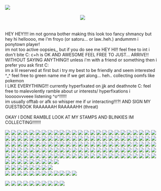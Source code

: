  ![](https://i.pinimg.com/originals/f5/fd/b7/f5fdb72fc16d8321eafa563679d0593b.gif) <br/>
<br/>
⠀⠀⠀⠀⠀⠀⠀⠀⠀⠀⠀⠀⠀⠀⠀⠀⠀⠀⠀⠀⠀⠀⠀⠀![](https://64.media.tumblr.com/51bde53c9332aa9dd5d78f3e2787f9de/b1701af0a1435f1a-96/s250x400/231a9a72c1fd1e49c443816d0fc12d47e8a37e5e.gifv) <br/>
<br/>
<br/>
HEY HEY!!!! im not gonna bother making this look too fancy shmancy but hey hi helloooo, me i'm froyo (or satoru... or law..heh.) andummm i ponytown player! <br/>
im not too active oopsies,, but if you do see me HEY HI!! feel free to int i don't bite C: c+h is OK AND AWESOME FEEL FREE TO JUST... ARRIVE!! WITHOUT SAYING ANYTHING!! unless i'm with a friend or something then i prefer you ask first C: <br/>
im a lil reserved at first but i try my best to be friendly and seem interested ^_^ feel free to green name me if we get along... heh.. collecting oomfs like pokemon <br/>
I LIKE EVERYTHING!!! currently hyperfixated on jjk and deathnote C: feel free to malevolently ramble about ur interests/ hyperfixations i looooovvveee listening ^o^!!!!!! <br/>
im usually offtab or afk so whisper me if ur interacting!!!?! AND SIGN MY GUESTBOOK RAAAAAAH RAAAAAHH (threat) <br/>
<br/>
OKAY I DONE RAMBLE LOOK AT MY STAMPS AND BLINKIES IM COLLECTING!!!!!!! <br/>
<br/>
![](https://64.media.tumblr.com/99da0a6c941ad2594a7fb4bd15ad6525/7550965e59bdac14-ac/s250x400/476e9ab5002fe9c827583b74b727704bdb352563.gifv) 
![](https://64.media.tumblr.com/baab09c9f79dea23e302cde6f51b6579/7550965e59bdac14-67/s250x400/f8f3fb72dd104c93de1104f3b5f0e6170b0df39f.gifv)
![](https://64.media.tumblr.com/8a0f19a14dd5f2695e9848ea7b4ae15d/7550965e59bdac14-91/s250x400/00133e62a43bb3cfa22382ae07037753341f1038.gifv)
![](https://64.media.tumblr.com/5b88e5caebf1f8d404db4a0c696a6461/7550965e59bdac14-9e/s250x400/0d32b73f190dcae811835446c1bf00fe2c1e10c9.gifv)
![](https://64.media.tumblr.com/7abb471d90fd0190ae6021f7a9a1b52f/6ec1f705e5198951-97/s100x200/91ee243be6e774fe834c904e7edf8d53eb879999.pnj) 
![](https://64.media.tumblr.com/da9a9e325e4e60d4a1ae5048c070aab0/6ec1f705e5198951-df/s100x200/9b2a7e31a53a502a77526a2a2c37125762544ad5.pnj)
![](https://github.com/user-attachments/assets/67a7bba4-6979-4995-ae26-0a9cb384195c)
![](https://64.media.tumblr.com/fc35d1f18a38a99709570f8b32af16f7/6ec1f705e5198951-47/s100x200/be19dd3fdcd8cbe90bdc39b13c5f8754f4a55043.pnj)
![](https://64.media.tumblr.com/a1742e550f01d8270073f6be4f753604/b415327962db018a-4f/s100x200/92c6b2192325ed002fa17446ce045a3ee761f5e1.gifv)
![](https://64.media.tumblr.com/6d4b97ea7e9a1ca6c48f528555d15c77/b415327962db018a-0f/s100x200/ac90f519e720787aa51c6fbff1fc31fd353890cb.gifv)
![](https://64.media.tumblr.com/dd1cbaa18925e73c242087f5d5f384cf/b415327962db018a-57/s100x200/13c8f90726ac2088b99d81c1aad7e9c498ff5bd1.gifv)
![](https://64.media.tumblr.com/ca7ba84b794c6b3bcf0725669416856e/b415327962db018a-b6/s100x200/62daca528f4373ac93356d2a4b9f43e5a48f040b.gifv)
![](https://64.media.tumblr.com/e8581277af5d57a2e631027dff4dc2cf/b415327962db018a-61/s100x200/6d6547aafa70ecfb0e7ca4d0ddafcaa597d8bfb7.gifv)
![](https://64.media.tumblr.com/84a4825a49a1a2dce14b67c176f28777/b415327962db018a-2c/s100x200/0c32ca7784e1ef53eff4d1cd58da272a3fe2d849.gifv)
![](https://64.media.tumblr.com/dc9c6895e85a7738cda3c5d4203a0fcb/b415327962db018a-a8/s100x200/77021cf7de0c90d4d992d0ed62b53b6db128444d.gifv)
![](https://64.media.tumblr.com/944eb0b41de37616ebe849c3440dea0a/b415327962db018a-d2/s100x200/043196441b78ccec0bd97c05752d52c3192fbc69.gifv)
![](https://64.media.tumblr.com/cdab4e5279999a1cc9d8ac550b354436/b415327962db018a-fe/s100x200/e0de78801a25c5a218f3a7c708b74b92f6c18519.gifv)
![](https://64.media.tumblr.com/11251e947bca1590d7b093aa4d36e5a6/b415327962db018a-9b/s100x200/ac6fc32fa73716d128cc2faa7d46041a8c04df56.gifv)
![](https://64.media.tumblr.com/9bafe4d54b9c83b333b1a099879d54f8/a86a15a4d492f826-a2/s100x200/0a8bb2570545d4c527c0cd0ed94de29998caee19.gifv)
![](https://64.media.tumblr.com/145391330431f4faf335212f80fe1ddb/a86a15a4d492f826-f0/s100x200/afefa0b0d66fae8a5e471aa5fc417079d74582bb.gifv)
![](https://64.media.tumblr.com/96087b08156dfc029d08acc4462dff81/a86a15a4d492f826-b1/s100x200/911efef567aea71f4b485f9ec1a30e6e3ad64cd5.gifv)
![](https://64.media.tumblr.com/d3d1b8ecd3bac1adfe4930cd5be3d75f/a86a15a4d492f826-cc/s100x200/8de32cfa79e32fcafb2439ff4df97dcc1c105cdb.gifv)
![](https://64.media.tumblr.com/86db6ed4afd2a6741b38e3994da81ed5/a86a15a4d492f826-a8/s100x200/a70eac346399fbc2e8ebdaf5c3c485658420b994.gifv)
![](https://64.media.tumblr.com/e8c0771053fcaa194b390bf6513a2bd1/a86a15a4d492f826-a8/s100x200/43c19da1c4d7196790df6a924df3e5e190452ec2.gifv)
![](https://64.media.tumblr.com/9000e496b1e7b7bbc074fbb3f688f8d1/a86a15a4d492f826-a7/s100x200/eed159c49340d60f36a3e71e49ef8f88b4c61f91.gifv)
![](https://64.media.tumblr.com/1f9d1f9870ea33908faf00284687a491/a86a15a4d492f826-97/s100x200/4f6baeb5ca21a1d586ea7f3eb4642e577f4d9caa.gifv)
![](https://64.media.tumblr.com/b5fa695432ffc1c130c4fc952ea5cfc6/a86a15a4d492f826-b2/s100x200/8ab63d4878186aa78dbb5e6277f1b88034cbfdff.gifv)
![](https://64.media.tumblr.com/c9b8d9ecf44de7b6e12540bd4690adf1/a86a15a4d492f826-8f/s100x200/39c125c934556dea895c894b4dd63cb3fd7993b7.gifv)
![](https://64.media.tumblr.com/dddfe2dc098a1e2adb06d9cd44c7fe14/734ad63bef9cd01e-b6/s100x200/159cb50ab8edae89a073e37e67870e2daf1b133b.pnj)
![](https://64.media.tumblr.com/8f3dae8c5761331d3284a18a6959bd44/734ad63bef9cd01e-b9/s100x200/a4cef8990f80235a5ff8443b74de9ea4eb454382.pnj)
![](https://64.media.tumblr.com/501e1d2a6f5ae3eadd72e66d162d1ea6/734ad63bef9cd01e-7b/s100x200/53a41808f6daff18d558d9f76552135e2c7da022.pnj)
![](https://64.media.tumblr.com/1dc830f211f08090901fbf4dc1d4985c/734ad63bef9cd01e-bd/s100x200/f73db905dc559f0b184e8cb9e4b6fc5179640cc8.pnj)
![](https://64.media.tumblr.com/8be57b0d02362cf95cb5da035a37bf2d/734ad63bef9cd01e-cf/s100x200/f15e282bc4c850779ebe41ccc312ab4cf63f253f.pnj)
![](https://64.media.tumblr.com/d0d5d6acd810aa48360fb0d3dc97b8c0/734ad63bef9cd01e-97/s100x200/51e54605c54065d9c93d0b66a9a4764955928f01.pnj)
![](https://64.media.tumblr.com/06c557fddbfe4dfd50342161a7aa1085/734ad63bef9cd01e-19/s100x200/3fea4f07ac48a515018dfd9ec220440756d2c9b1.pnj)
![](https://64.media.tumblr.com/aa37ea0595c2583e7c3bb931f5d3067f/734ad63bef9cd01e-54/s100x200/98473f21f7c82625c58643baa251224aef1b2d25.pnj)
![](https://64.media.tumblr.com/3bdbe8481f6b7707da0b0af184c17ffc/1b89285f8f5d0e2e-b9/s100x200/1b6f53e59db9842ddb1290cdccc74f6efb899be8.gifv)
![](https://64.media.tumblr.com/cb5ada68c12a05cffda92cfddc87bdf1/1b89285f8f5d0e2e-22/s100x200/87c5305e96ba9229b4374260cf86612cdde1a430.gifv)
![](https://64.media.tumblr.com/1ba3442c1a0c1aa83bbbaeae5d78d39e/1b89285f8f5d0e2e-5b/s100x200/78096394a797c93afef869d7b66abbf4f4f7f935.gifv)
![](https://64.media.tumblr.com/e6d5ed5d6728dfcc068405ddf1aef503/1b89285f8f5d0e2e-f4/s100x200/c76554ee005d3a8de03d430030e36f5ec263a709.gifv)
![](https://64.media.tumblr.com/144821f6428fb437e4d6690f2960de51/1b89285f8f5d0e2e-a9/s100x200/900c1947d49af29d520d0de37c4add534ca06fc4.gifv)
![](https://64.media.tumblr.com/bea664a2309bc8a3d475b90cd440ae7c/1b89285f8f5d0e2e-44/s100x200/b07d0d1b09438edcf9346b79c5e195bf545d39ca.gifv)
![](https://64.media.tumblr.com/c3efe32a4d87cc9cf9af832d73434ce1/6a6f2dcb3aedc262-06/s100x200/b0520506ba29426fae4314e96d127ee5d4674935.gifv)
![](https://64.media.tumblr.com/71af0ad20b8beb3674dfeb81d955e430/6a6f2dcb3aedc262-c2/s100x200/614f7b0f6037786f7596200ce64da3acb679b8e6.gifv)
![](https://64.media.tumblr.com/8309858667ea46de530cc9dce35b850e/6a6f2dcb3aedc262-31/s100x200/5c05d01f3d72c1caad1546dd1f9049a46af48df0.gifv)
![](https://64.media.tumblr.com/6831a3534015d718c03bc896935d17ba/6a6f2dcb3aedc262-2d/s100x200/e34803e0d8dbccc88425439a230a6176b69a7cbc.gifv)
![](https://64.media.tumblr.com/c5640368e12666c9bc7f05a031aece0d/fe82126f926f5fd0-64/s100x200/e6d44b9a3abe1738e4114628f21b3d73b4aa8538.pnj)
![](https://64.media.tumblr.com/f3fd74d739ecc8624eb76f7f46cf4f87/fe82126f926f5fd0-d2/s100x200/0b7ade90c0dc5eeeb1202e97937cc182978b892e.pnj)
![](https://64.media.tumblr.com/602f08860bfd9031abf2f1ee4a0e1635/fe82126f926f5fd0-5c/s100x200/b31f59ffc358c49b12ac0353257f8446f07c8f0b.pnj)
![](https://64.media.tumblr.com/024ea500999a75fcc032cf46943c5589/fe82126f926f5fd0-4e/s100x200/69afd55cdf150f06ff54d5773dc47c6911209b42.pnj)
![](https://64.media.tumblr.com/d8de5279b3ba86c2339fa4ee8ec8b8df/fe82126f926f5fd0-8f/s100x200/318471943adfb305f90d1d9376f40520a5e76987.pnj)
![](https://64.media.tumblr.com/3a29ff03379536959c9c480ac600bd24/fe82126f926f5fd0-61/s100x200/83979b2e1575f12a072130c590bf38f788fa5072.gifv)
![](https://64.media.tumblr.com/bf04aaabf03720df330cb6fb747d890d/fe82126f926f5fd0-37/s100x200/82929161e29a47031d13b252e3c7382fe6290489.jpg)
![](https://64.media.tumblr.com/b0669ab256ca43d2efdb529ab817d1c9/fe82126f926f5fd0-b5/s100x200/c746090a7655d70d920ce98261827b967dba4dff.jpg)
![](https://64.media.tumblr.com/df045e5f48b2eb5f63b21fc8ac740949/fe82126f926f5fd0-25/s100x200/15de1c7267bc5a4cdcbc4d15eb020b9e8407cc08.gifv)
![](https://64.media.tumblr.com/cf5936a19155f05ed861c0ce3fcbfa9c/fe82126f926f5fd0-0f/s100x200/8cda1a1f47bb0a901310f7f5d77f846f1b76a146.gifv)
![](https://64.media.tumblr.com/3bda24c48de5a0ede1ec03baf4ca6dff/fe82126f926f5fd0-29/s100x200/3d8a08da1a436acd87898a4a307f72fbb9413751.gifv)
![](https://64.media.tumblr.com/e5f6f535338e0012018cde2ebefd2840/fe82126f926f5fd0-01/s100x200/952756b9b3af8c4aad481d28c38c2e196971135f.gifv)
![](https://64.media.tumblr.com/7fa6d4ea6f3103dc61daa71be7e943e6/54455c060a21e423-02/s100x200/2a9cab2ebece0bcc48d91b27d1e26c48dde6c458.gifv)
![](https://64.media.tumblr.com/7c1e8d3ca83c95e823d73df835e9946e/6a6f2dcb3aedc262-01/s100x200/5f59112dbbf4c51983059d3ae8196a5a4c2b6173.gifv)
![](https://64.media.tumblr.com/116b6527cc2a0f50f5af387364b7db80/54455c060a21e423-4d/s100x200/477289198629d7628e4a2a3c29dd6c78e88cac0f.gifv)
![](https://64.media.tumblr.com/df045e5f48b2eb5f63b21fc8ac740949/54455c060a21e423-f5/s100x200/01ec4ddf416b3d0393eaf59e3f0c4f082d15cfd8.gifv)
![](https://64.media.tumblr.com/189238f6e656346207433723a43165cb/54455c060a21e423-c1/s100x200/0ac9ae7ffe0af53332a9d7aa9dcd8653cde36e63.jpg)
![](https://64.media.tumblr.com/4d188534ee29baa796bd973ff8766b19/54455c060a21e423-8a/s100x200/e99f5918432c478ef3d13d3db46e3285ba12aa93.gifv)
![](https://64.media.tumblr.com/8f946e9da1a20f6649d481c5aa692fc5/54455c060a21e423-eb/s100x200/544aba2075071860205a18bb2eb222de9a7bca37.gifv)
![](https://64.media.tumblr.com/5c8d0ac057d461358185cf2bbbde9b41/54455c060a21e423-23/s100x200/518b129e7fe2fa95fa0032a1c8803e1b30cc2221.pnj)
![](https://64.media.tumblr.com/1c1ee4679b713185fc97e97053174e95/16b99d01b6672c06-2a/s100x200/ec6a09bfb2548983de21b149fe778016ef2804c6.gifv)
![](https://64.media.tumblr.com/0ba9197eadbf18e65f94db0c6f73da23/8c4b16f0547d01c0-dd/s100x200/c3b7e85915af237d793d2fe11583f6057567eb69.pnj)
![](https://64.media.tumblr.com/30904c8a39513e5cd13d6bc7b3c88ae9/8c4b16f0547d01c0-32/s100x200/9fdeeb1ad6054ae1f9fdf2b79da9bc0c59c9535c.pnj)
![](https://64.media.tumblr.com/e7bfe50df7ba6f89910b597f8f968f29/8c4b16f0547d01c0-c5/s100x200/6f3fc46884c97fef32c257a9db6796043a31ffad.pnj)
![](https://64.media.tumblr.com/808ea3636fea3e4137e022a8f4a83607/8c4b16f0547d01c0-56/s100x200/7cd1929a54e822daecb67905586f61195b9c0bcf.pnj)
![](https://64.media.tumblr.com/c613b05362125d1283bc2b6fb332014d/8c4b16f0547d01c0-d7/s100x200/573eb55d1c839a4e5ce166327e788bafee8e90ba.pnj)
![](https://64.media.tumblr.com/dd368033c33927597c533f3a9a584d4b/3fd32862526c83c5-a8/s100x200/f9511da7354e6e2ff4847d4dbd38a6e1284995c9.gifv)
![](https://64.media.tumblr.com/44b3d8c8bf8105c220d11be0f33956ae/3fd32862526c83c5-a5/s100x200/4214674106b15789e95f18f328dabe040eb55591.gifv)
![](https://64.media.tumblr.com/ca82a2f5e62a1b9ff9a31142e793e102/ed267a2f2c5eb935-18/s100x200/78aa91ec76146c2d83a2ec1e782f2cd171d3f42c.gifv)
![](https://64.media.tumblr.com/aa2fa481f82827b56966356e94bb7ba9/ed267a2f2c5eb935-3a/s100x200/b164268e3f5e488e96bdbadfb5b841e356056b10.gifv)
![](https://64.media.tumblr.com/ccfae1e29d1f014f4f0d935b6e6742a8/ed267a2f2c5eb935-93/s100x200/8396a4b60bca40b5900ccdffd095240bd696cca9.gifv)
![](https://64.media.tumblr.com/f451af0a46ec72e2a0ed970a16097b85/ed267a2f2c5eb935-5d/s100x200/5b65d865aabe380b506712067809413164ff4c7f.gifv)
![](https://64.media.tumblr.com/eb7f143fd64f81e58289960f783c68a8/ed267a2f2c5eb935-13/s100x200/233d141a93bbb525ecedd158023129cd90e677c1.gifv)
![](https://64.media.tumblr.com/61656894afaf2a9a2f047be941e2dc18/277e876d105190d3-61/s100x200/465e36d724d203e89787142857da8a9a660b935c.gifv)
![](https://64.media.tumblr.com/2bcea8a73290d726b0f62570b33093d5/277e876d105190d3-40/s100x200/ed24ac41a9b1e04696fab75fbc491a6c7535b0e9.gifv)
![](https://64.media.tumblr.com/6f0d8cf4ca8e9d59d3225884c7b97a24/277e876d105190d3-92/s100x200/09e2effe5d851b749f3bbe1cd7020b0431da1828.gifv)
![](https://64.media.tumblr.com/e9a98a4d74929e5d4e2da5015a01cce1/277e876d105190d3-13/s100x200/fa23aafa7a95a6a62cd69b3de036e0cffa8f45b4.gifv)
![](https://64.media.tumblr.com/1d91813087e8ce4616e7e010b2727ff1/277e876d105190d3-fc/s100x200/7f5ee81383260a938aa8c70edb1e0ee8cc73ef64.gifv)
![](https://64.media.tumblr.com/b777a9ea20a916fd75ea7755405aa3bb/277e876d105190d3-e8/s100x200/a7dd08e27c5a2ea18f6b119a24a366c05583b7e3.gifv) 
![](https://64.media.tumblr.com/eabd3b66c31180bbb504b06f82a690ee/3ed0a247c1f0a4cb-b8/s100x200/51183cb627b6f3b0b3c90538b49c4fab159b2423.gifv)
![](https://64.media.tumblr.com/555771d47537881962e1086fa5f0cdce/3ed0a247c1f0a4cb-e0/s100x200/33aaefe5d8057d989667130602f9ae38877578b2.pnj)
![](https://64.media.tumblr.com/6e6036aeeef7387d18cb08ff864ab79e/3ed0a247c1f0a4cb-d2/s100x200/e0d38948d51df1b1046926dc64ddf2c6ef509b53.gifv)
![](https://64.media.tumblr.com/b5a876687463ce1a9996727af3e6ab3c/3ed0a247c1f0a4cb-f3/s100x200/efccbae1865167574242339b036b6626d7063f19.gifv)
![](https://64.media.tumblr.com/f6a27bb1f4022b9a95f20fcc10e01fa8/3ed0a247c1f0a4cb-2c/s100x200/e293f86ce5aebe248aba63c4c857ebb0b6c0aa17.pnj)
![](https://64.media.tumblr.com/567010ced60bd43c0f3274f14af89b90/3ed0a247c1f0a4cb-b2/s100x200/284eb94f4caf385897fdd10e3c4a571dc95da7e7.gifv)
![](https://64.media.tumblr.com/1ffeaebedd01075c04c311620487c2a1/1c34860d32569062-24/s250x400/f4e743936d546445a23afe2187287c4a2b26dbb8.gifv)
![](https://64.media.tumblr.com/f78c9370f0b2809a938e4659eeba5a67/1c34860d32569062-f5/s250x400/9ebf7f9eb746335cff2f0e05443835cd6fcf6015.gifv)
![](https://64.media.tumblr.com/1d9b97393fb7050a7e0355cc7db891a7/1c34860d32569062-fd/s250x400/314837659b50a75e6ee38929ac4c4e446a57a9fb.gifv)
![](https://64.media.tumblr.com/5cd3434ff08464cccab11afb99e090da/1c34860d32569062-5d/s250x400/41a9f4768e40f25357b0aa4ad43dd76af2878767.gifv)
![](https://64.media.tumblr.com/a6c908e5035ee985e335fc68ad7474a2/1c34860d32569062-f9/s250x400/f3cb7a10ec4727850faba57265f7891943f6c7d7.gifv)
![](https://64.media.tumblr.com/452cd451345e8f816119384ba46aa70e/1c34860d32569062-64/s250x400/cd70ca40b8a0d92673ffbc9fb420eece03f16ad5.gifv)
![](https://64.media.tumblr.com/1f2f777412d4d0bb7a09bb44e99c2145/8bdd51e196ff7d94-37/s100x200/fb274a64d4d17c57ebfb896405862398d3a37602.gifv)
![](https://64.media.tumblr.com/5666e6b7c0e9731e0eda41f79baa8555/8bdd51e196ff7d94-d2/s100x200/143215f345a00c2953f722046b86cb48df08cda5.gifv)
![](https://64.media.tumblr.com/5bf9f47b03de038f3061d37a1e381547/8bdd51e196ff7d94-58/s100x200/33e3914e08c23d57b236241d96efb9ae1031bc03.gifv)
![](https://64.media.tumblr.com/d74b81ea858d0cea42edd80d57c2f0ea/8bdd51e196ff7d94-f2/s100x200/25cac89aebb0af481fd837e4e6fd540cdfc8690b.gifv)
![](https://64.media.tumblr.com/9f37c39ff45882b0c06333512ec1d85a/8bdd51e196ff7d94-bc/s100x200/ddf134c43a0f46c95a85ec0c6c736580d335f03f.gifv)
![](https://64.media.tumblr.com/2d27ac693b28d9969f2c218f7e146e1e/8bdd51e196ff7d94-24/s100x200/45341871a42f2f0050f74254740a0db581b1f711.gifv)
![](https://64.media.tumblr.com/2e01f10e94cf27b7fda6557fd0f328bd/aa3450e73c80eefc-28/s100x200/e51a55151655687c3b7d616f9d55e2bec56918a7.gifv)
![](https://64.media.tumblr.com/80537ec3979d3e6cceb359a89dac47e1/aa3450e73c80eefc-4d/s100x200/5248dad1c87a8885ae9676f2100d72b27ea3221c.gifv)
![](https://64.media.tumblr.com/5586d7750cac9e7b19e0b91c4915ffe0/aa3450e73c80eefc-ed/s100x200/dbdf8ed557329ecbc95e02d678b4f6ca56155d4f.gifv)
![](https://64.media.tumblr.com/e3c8d591dc05215df3a2228b8945c447/aa3450e73c80eefc-a4/s100x200/4d1d6a5c42d2eac095b01809d45caf3de9b9b0eb.gifv)
![](https://64.media.tumblr.com/be82438683120ad92327599f91b4dd61/aa3450e73c80eefc-f0/s100x200/bc85c84a1d84dab6fd70701b4112d5d22e865212.gifv)
![](https://64.media.tumblr.com/d882f4e5149d79f0293bc37f8d6e9137/aa3450e73c80eefc-a7/s100x200/bdae3dc708cbfc7d0825b7d829f3ab498d4baa0c.gifv)
![](https://64.media.tumblr.com/caecfa9e8b44a2621968b0e089e441dc/aa3450e73c80eefc-d3/s100x200/1f1d6ab42f8366915caef27d498090f398f36944.gifv)
![](https://64.media.tumblr.com/818b759239296d4a92a61e49d676ed25/aa3450e73c80eefc-66/s100x200/7b064c98887c21beba03f6307410b3d04f914bee.gifv)
![](https://64.media.tumblr.com/69df3c4b9639302da72197faa756764f/aa3450e73c80eefc-db/s100x200/8afa230fefde29225bda4a76c61b412b459634a6.gifv)
![](https://64.media.tumblr.com/f6a829189383cc870a172db5c4ea5b1a/aa3450e73c80eefc-ae/s100x200/8b53a6114ee940d30b73adf245ba1969e3495ea8.gifv)
![](https://64.media.tumblr.com/8b31105f384430c41d099b1432f0ed10/aa3450e73c80eefc-aa/s100x200/9a299632b9a7e0c1423baa0249e7485538c80b40.gifv)
![](https://64.media.tumblr.com/639ad51d99ae43cbf5224d9f8ff0c131/4c72038b8e264664-57/s100x200/6b361d9f705e9563ed9ca7f91dc2d996884fefd4.gifv)
![](https://64.media.tumblr.com/f0c1989772101da58d6f003c61fb3048/4c72038b8e264664-ff/s100x200/387cec39a2b1b10283d3b427e4426e802ddc914a.gifv)
![](https://64.media.tumblr.com/867d9e3aa517644bd065a0845a198689/4c72038b8e264664-1a/s100x200/cf66332605851fff3f95f6a0e3bdcd740dca002e.gifv)
![](https://64.media.tumblr.com/0f7d31033c9468f57e02bc0e17812d9b/4c72038b8e264664-67/s100x200/3d8015ebe9098421068100de79ea62a0e79604e9.pnj)
![](https://64.media.tumblr.com/0e9883270a8d1ac5c7e23cba7f4f57ad/4c72038b8e264664-6d/s100x200/5b6d3326ede64b100ec9743ecc8c8db765790840.gifv)
![](https://64.media.tumblr.com/ee10e867c324414d6f5aa0236e0be856/4c72038b8e264664-4d/s100x200/5bb1653018863bfb4a1b0f78012d97608e3e78be.pnj)
![](https://64.media.tumblr.com/5bf4dfe85c661f6032055db7170dac03/d079a0eca9d11bc3-83/s100x200/361731f0686172ab228a3e5c10e744e039343ee9.gifv)
![](https://64.media.tumblr.com/319af93c262f93b3481b45fbcf9aa18f/d079a0eca9d11bc3-bc/s100x200/87a5cbd65817b2d602feccd9cbb6bfc0929b3a63.gifv)
![](https://64.media.tumblr.com/f736d8288be5a81f8c18956b24cdce32/d079a0eca9d11bc3-68/s100x200/dce0af431d358cd9e64e8d76a87d1541cebc1e58.gifv)
![](https://64.media.tumblr.com/85b880c626cc7d13344dc9dce15f0c40/d079a0eca9d11bc3-fa/s100x200/abdd47badc0acc3466123915adb12383cca3d657.gifv)
![](https://64.media.tumblr.com/73b26b77070ca51df1bde2c775d29b4f/d079a0eca9d11bc3-82/s100x200/16733872b12a59d1e24c8b089a8f033338701281.gifv)
![](https://64.media.tumblr.com/e724328aff16302f0cf7ba5a474b7527/d079a0eca9d11bc3-59/s100x200/2fb54c5d7be041d338da59d5488b40742ed9def7.gifv)
![](https://64.media.tumblr.com/733fca2fc3f0b967eb580400f072db8b/d079a0eca9d11bc3-98/s100x200/37e730f9f9b32e76c0325f041e25c7585819adba.gifv)
![](https://64.media.tumblr.com/9bac15ab7d33314f3b737584a8cd755a/d079a0eca9d11bc3-0d/s100x200/df5df6231e9b0f9bbc0293b02fd198125373143a.gifv)
![](https://64.media.tumblr.com/41c416441629324b98b18afe3d221f84/d079a0eca9d11bc3-4b/s100x200/f4ed4aeb2c6099d070de490b8cc7fc2ed146ab1d.gifv)
![](https://64.media.tumblr.com/684ff07749f73dc0564a02ec305d4e2d/4dfb6a1a2c600629-e4/s100x200/5c3d8dc5b69b3bae30b5e9957e1f4f6aa8ce4dd9.gifv)
![](https://64.media.tumblr.com/423382c4a51ced462e3bda30f2e7cc0e/4dfb6a1a2c600629-79/s100x200/363be12c437b4d481017a5caae7b274f6ee6396d.gifv)
![](https://64.media.tumblr.com/aa966dcfc56f14b89b42e31ec45502a1/4dfb6a1a2c600629-65/s100x200/09cab885399140597994c7382d974fa465764d2d.pnj)
![](https://64.media.tumblr.com/e2cad71dd13e6ebd57ce416797710517/4dfb6a1a2c600629-b5/s100x200/9aa4fc390451344a053d3a09fb0d5d0dc016d190.pnj)
![](https://64.media.tumblr.com/fdde2b32b89f306dd5efee4118a13157/4dfb6a1a2c600629-6c/s100x200/108d72b9cf1219bd53f16d26de6a61d82e6e2085.gifv)
<br/>
![](https://64.media.tumblr.com/7003952a3f45b2e490b4be64b1f8843d/19817939501e8355-46/s100x200/0980ed42d3893be58cc05a3829a6ec85b3ed9731.pnj)
![](https://64.media.tumblr.com/7a284f099759230a7cde6ef06a767666/19817939501e8355-e4/s100x200/4d746753019cfc04395a20406e33f986c437804a.jpg)
![](https://64.media.tumblr.com/2997498e836b4931a4160f626c258730/19817939501e8355-e8/s100x200/29cec1fa48f297e60c93535fa0fc253f5217f8e4.gifv)
![](https://64.media.tumblr.com/8a3b4dc192c10142d7d9dc55f5bea639/19817939501e8355-1e/s100x200/282698f401de0cfaff3a599b3c76647fecd346b2.gifv)
![](https://64.media.tumblr.com/4bad6e30eb65036acddbfc008400bd8a/19817939501e8355-57/s100x200/df32083e90d9d96b717dc30d7ed214bf27611885.pnj)
![](https://64.media.tumblr.com/68be549cb34916fcc48e96aa5efde3a4/19817939501e8355-31/s100x200/423f19073d5f79314cb34bc1abf75b055ef5fbe7.jpg)
![](https://64.media.tumblr.com/f45b0cb9c475b05c716dce0590f59949/19817939501e8355-3b/s100x200/ba353ed76d0fce50c1c4d6631794ba106c4279f2.pnj)
![](https://64.media.tumblr.com/82c3102549f706f0a9a46e12a1f80f8d/19817939501e8355-6a/s100x200/498bb06fca84c7029dbbd9334fae8283bbc084f2.pnj)
<br/>
![](https://64.media.tumblr.com/bc72e685dc9b1bcac7ae39424fa195ab/dc0d819fbd2b93bb-c2/s250x400/9f81afdc8c34f6747faee5071d7da1e6eb75e9e0.gifv)
![](https://64.media.tumblr.com/2b8a9fc593c75084f36f859af58fd9d7/dc0d819fbd2b93bb-55/s250x400/372296647f3e35c780e0b68850130b515720789d.gifv)
![](https://64.media.tumblr.com/abfedfa28909e08e766e0a8d753bcaad/dc0d819fbd2b93bb-39/s250x400/7623bfd5185a062cf1b924173207f55e01f7b59e.gifv)
![](https://64.media.tumblr.com/c48aeeca7a48dd212d112b8396f0d89f/dc0d819fbd2b93bb-e9/s250x400/5991e7c8ba4a2527ea4a451d19d4054717533379.gifv)
![](https://64.media.tumblr.com/b406b247090bff1f4d1c1babc0f57d6c/e698da1258736419-5b/s250x400/d73868f6548883229bc881b292bbe9d34e0144d0.gifv)
![](https://64.media.tumblr.com/5391ccf72198b44250f52808d7a9509e/e698da1258736419-29/s250x400/82f71ee73359dfe6eb8a7ceffb1fffa6d9193a83.gifv)
![](https://64.media.tumblr.com/36f0f54c69b6ae0c560adff23858c639/e698da1258736419-fc/s250x400/374e892ddfef8307f1486314e3b31bc4e4ec308d.gifv)
![](https://64.media.tumblr.com/72a604d533ae59ca5c95788e9b41a4a3/e698da1258736419-f1/s250x400/06ba9f8f4ba07d88f37603eec4da993cc4d9c13d.gifv)
![](https://64.media.tumblr.com/2c0818fd66344642ae32fd22b32aef14/7d460a100ee45850-29/s250x400/06c3f48441bcb957e177510786245d34efdd96fa.gifv)
![](https://64.media.tumblr.com/4619ac3e4856d54ade0774213657b4cf/7d460a100ee45850-10/s250x400/8649cbe94bf9dc692ea4f1373bea154a3f92c6d1.gifv)
![](https://64.media.tumblr.com/7bb8fdd3ca9d80ed5882eae611756d63/7d460a100ee45850-8f/s250x400/3ba29b6904afc9c666dc70412bfdaf0fd86ce569.gifv)
![](https://64.media.tumblr.com/e0cd4df8c34ddc479fe357a99e775025/7d460a100ee45850-ff/s250x400/0880fef9255482d0a3d6f793151f027afaf903c7.gifv)


![](https://64.media.tumblr.com/273070a71888587e222b47189ad1cdba/0174d17f62db2355-d3/s250x400/1679c177b513293bae1cde406a11b36402182bae.pnj)
![](https://64.media.tumblr.com/c0134310e8f3231aa9314b65dd62ebe2/0174d17f62db2355-80/s250x400/36aa9266d161b537a5d4e1d46fb4e434b5eb8ac8.pnj)
![](https://64.media.tumblr.com/fc47f132caa5cc4377c0056c29bd2a0e/0174d17f62db2355-b7/s250x400/63f36480d1f3db8435b7184fe5360981c4a18fb2.pnj)
![](https://64.media.tumblr.com/2156a53f216c7469f152316726726cb3/0174d17f62db2355-2d/s250x400/b97db070432c5803f9a9e8fd2d27bc000f665512.pnj)
![](https://64.media.tumblr.com/5a1938c4558162a61b6d6f13270b4492/d3d6e70c2bd0d9b7-c7/s100x200/0721e79d17e7a3c5bf891915fd4589d9c8f45b6e.pnj)
![](https://64.media.tumblr.com/9901157fcb2581f063535c1d8c2d0205/d3d6e70c2bd0d9b7-d9/s100x200/9c9cb2a770bdfd3624af32a01453ea051f92dd0b.pnj)
![](https://64.media.tumblr.com/db1011e4bf815322c0245eb607ab39bb/d3d6e70c2bd0d9b7-2d/s100x200/6896220207248cd3399d8911c0f02d8e6bbf2ba3.pnj)
![](https://64.media.tumblr.com/7151e4125a6d465fdc1843ce6a7d06cd/d3d6e70c2bd0d9b7-53/s100x200/7c0ad953ed7303b5f47fc56b42ec2183b3fd0841.pnj)
![](https://64.media.tumblr.com/1aeacd3c0f7284be38735e83435b83f4/d3d6e70c2bd0d9b7-f0/s100x200/ae832b094427e2bc0844a88780577d4b55806d69.pnj)
![](https://64.media.tumblr.com/a73e7029695a57037979ebfb2ca8c1fc/d3d6e70c2bd0d9b7-77/s100x200/4ffe6545147f521ef16b87461b6c885596111941.pnj)


